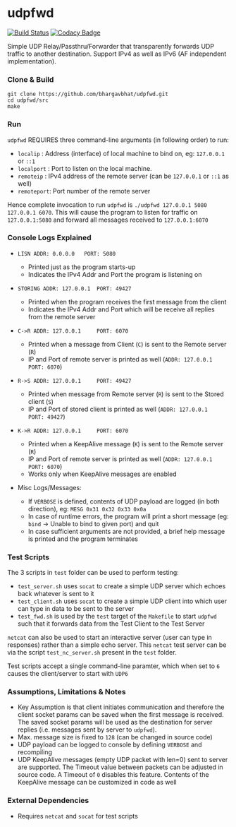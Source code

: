 # udpfwd
[![Build Status](https://travis-ci.org/bhargavbhat/udpfwd.svg?branch=master)](https://travis-ci.org/bhargavbhat/udpfwd)
[![Codacy Badge](https://api.codacy.com/project/badge/Grade/103abd5951734562b8624def54697e4f)](https://www.codacy.com/app/bhargavbhat/udpfwd)

Simple UDP Relay/Passthru/Forwarder that transparently forwards UDP traffic to another destination. Support IPv4 as well as IPv6 (AF independent implementation).

### Clone & Build
```
git clone https://github.com/bhargavbhat/udpfwd.git
cd udpfwd/src
make
```

### Run
`udpfwd` REQUIRES three command-line arguments (in following order) to run:

- `localip`   : Address (interface) of local machine to bind on, eg: `127.0.0.1` or `::1`
- `localport` : Port to listen on the local machine.
- `remoteip`  : IPv4 address of the remote server (can be `127.0.0.1` or `::1` as well)
- `remoteport`: Port number of the remote server

Hence complete invocation to run `udpfwd` is  `./udpfwd 127.0.0.1 5080 127.0.0.1 6070`. This will cause the program to listen for traffic on `127.0.0.1:5080` and forward all messages received to `127.0.0.1:6070`

### Console Logs Explained

- `LISN ADDR: 0.0.0.0 	PORT: 5080`
    * Printed just as the program starts-up
    * Indicates the IPv4 Addr and Port the program is listening on
    
- `STORING ADDR: 127.0.0.1 	PORT: 49427`
    * Printed when the program receives the first message from the client
    * Indicates the IPv4 Addr and Port which will be receive all replies from the remote server
    
- `C->R ADDR: 127.0.0.1 	PORT: 6070`
    * Printed when a message from Client (`C`) is sent to the Remote server (`R`)
    * IP and Port of remote server is printed as well (`ADDR: 127.0.0.1 	PORT: 6070`)
    
- `R->S ADDR: 127.0.0.1 	PORT: 49427`
    * Printed when message from Remote server (`R`) is sent to the Stored client (`S`)
    * IP and Port of stored client is printed as well (`ADDR: 127.0.0.1 	PORT: 49427`)
    
- `K->R ADDR: 127.0.0.1 	PORT: 6070`
    * Printed when a KeepAlive message (`K`) is sent to the Remote server (`R`)
    * IP and Port of remote server is printed as well (`ADDR: 127.0.0.1 	PORT: 6070`)
    * Works only when KeepAlive messages are enabled
    
- Misc Logs/Messages:
  * If `VERBOSE` is defined, contents of UDP payload are logged (in both direction), eg: `MESG 0x31 0x32 0x33 0x0a`
  * In case of runtime errors, the program will print a short message (eg: `bind` -> Unable to bind to given port) and quit
  * In case sufficient arguments are not provided, a brief help message is printed and the program terminates 
  
### Test Scripts
The 3 scripts in `test` folder can be used to perform testing:

- `test_server.sh` uses `socat` to create a simple UDP server which echoes back whatever is sent to it
- `test_client.sh` uses `socat` to create a simple UDP client into which user can type in data to be sent to the server
- `test_fwd.sh` is used by the `test` target of the `Makefile` to start `udpfwd` such that it forwards data from the Test Client to the Test Server

`netcat` can also be used to start an interactive server (user can type in responses) rather than a simple echo server. This `netcat` test server can be via the script `test_nc_server.sh` present in the `test` folder.

Test scripts accept a single command-line paramter, which when set to `6` causes the client/server to start with `UDP6` 

### Assumptions, Limitations & Notes
- Key Assumption is that client initiates communication and therefore the client socket params can be saved when the first message is received. The saved socket params will be used as the destination for server replies (i.e. messages sent by server to `udpfwd`).
- Max. message size is fixed to `128` (can be changed in source code)
- UDP payload can be logged to console by defining `VERBOSE` and recompiling
- UDP KeepAlive messages (empty UDP packet with len=0) sent to server are supported. The Timeout value between packets can be adjusted in source code. A Timeout of `0` disables this feature. Contents of the KeepAlive message can be customized in code as well

### External Dependencies
- Requires `netcat` and `socat` for test scripts
